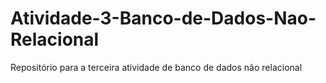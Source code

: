 # Atividade-3-Banco-de-Dados-Nao-Relacional

Repositório para a terceira atividade de banco de dados não relacional
